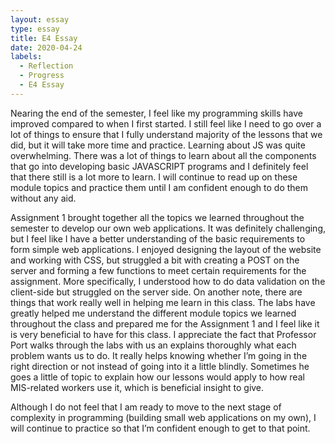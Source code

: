 ```yaml
---
layout: essay
type: essay
title: E4 Essay
date: 2020-04-24
labels:
  - Reflection
  - Progress
  - E4 Essay
---
```

Nearing the end of the semester, I feel like my programming skills have improved compared to when I first started. I still feel like I need to go over a lot of things to ensure that I fully understand majority of the lessons that we did, but it will take more time and practice. Learning about JS was quite overwhelming. There was a lot of things to learn about all the components that go into developing basic JAVASCRIPT programs and I definitely feel that there still is a lot more to learn. I will continue to read up on these module topics and practice them until I am confident enough to do them without any aid.			

Assignment 1 brought together all the topics we learned throughout the semester to develop our own web applications. It was definitely challenging, but I feel like I have a better understanding of the basic requirements to form simple web applications. I enjoyed designing the layout of the website and working with CSS, but struggled a bit with creating a POST on the server and forming a few functions to meet certain requirements for the assignment. More specifically,  I understood how to do data validation on the client-side but struggled on the server side. On another note, there are things that work really well in helping me learn in this class. The labs have greatly helped me understand the different module topics we learned throughout the class and prepared me for the Assignment 1 and I feel like it is very beneficial to have for this class. I appreciate the fact that Professor Port walks through the labs with us an explains thoroughly what each problem wants us to do. It really helps knowing whether I’m going in the right direction or not instead of going into it a little blindly. Sometimes he goes a little of topic to explain how our lessons would apply to how real MIS-related workers use it, which is beneficial insight to give.

Although I do not feel that I am ready to move to the next stage of complexity in programming (building small web applications on my own), I will continue to practice so that I’m confident enough to get to that point.
